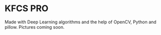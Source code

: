 # KFCS PRO 
Made with Deep Learning algorithms and the help of OpenCV, Python and pillow. 
Pictures coming soon. 

